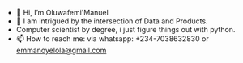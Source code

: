 - 👋 Hi, I’m Oluwafemi'Manuel
- 👀 I am intrigued by the intersection of Data and Products.
- Computer scientist by degree, i just figure things out with python.
- 📫 How to reach me: via whatsapp: +234-7038632830 or emmanoyelola@gmail.com

<!---
wafemi999/wafemi999 is a ✨ special ✨ repository because its `README.md` (this file) appears on your GitHub profile.
You can click the Preview link to take a look at your changes.
--->
